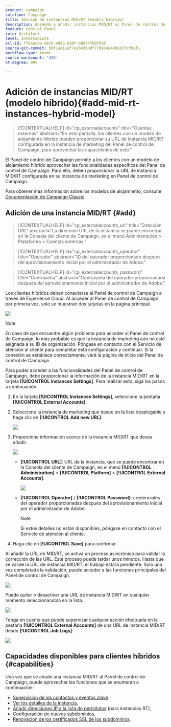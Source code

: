 ```yaml
---
product: campaign
solution: Campaign
title: Adición de instancias MID/RT (modelo híbrido)
description: Aprenda a añadir instancias MID/RT al Panel de control de Campaign con el modelo de alojamiento híbrido.
feature: Control Panel
role: Architect
level: Intermediate
exl-id: ff64acbe-d8cb-499b-b20f-b0934fb0f695
source-git-commit: bbf1aa11ef7e1b43b4df7799c4a4491b73cfbef1
workflow-type: tm+mt
source-wordcount: '459'
ht-degree: 99%

---
```


# Adición de instancias MID/RT (modelo híbrido){#add-mid-rt-instances-hybrid-model}

>[!CONTEXTUALHELP]
>id="cp_externalaccounts"
>title="Cuentas externas"
>abstract="En esta pantalla, los clientes con un modelo de alojamiento híbrido pueden proporcionar su URL de instancia MID/RT configurada en la instancia de marketing del Panel de control de Campaign, para aprovechar las capacidades de este."

El Panel de control de Campaign permite a los clientes con un modelo de alojamiento híbrido aprovechar las funcionalidades específicas del Panel de control de Campaign. Para ello, deben proporcionar la URL de instancia MID/RT configurada en su instancia de marketing en Panel de control de Campaign.

Para obtener más información sobre los modelos de alojamiento, consulte [Documentación de Campaign Classic](https://experienceleague.adobe.com/docs/campaign-classic/using/installing-campaign-classic/architecture-and-hosting-models/hosting-models-lp/hosting-models.html?lang=es).

## Adición de una instancia MID/RT {#add}

>[!CONTEXTUALHELP]
>id="cp_externalaccounts_url"
>title="Dirección URL"
>abstract="La dirección URL de la instancia se puede encontrar en la Consola del cliente de Campaign, en el menú Administración > Plataforma > Cuentas externas."

>[!CONTEXTUALHELP]
>id="cp_externalaccounts_operator"
>title="Operador"
>abstract="ID del operador proporcionado después del aprovisionamiento inicial por el administrador de Adobe."

>[!CONTEXTUALHELP]
>id="cp_externalaccounts_password"
>title="Contraseña"
>abstract="Contraseña del operador proporcionada después del aprovisionamiento inicial por el administrador de Adobe."

Los clientes híbridos deben conectarse al Panel de control de Campaign a través de Experience Cloud. Al acceder al Panel de control de Campaign por primera vez, solo se muestran dos tarjetas en la página principal.

![](assets/hybrid-homepage.png)

>[!NOTE]
>
>En caso de que encuentre algún problema para acceder al Panel de control de Campaign, lo más probable es que la instancia de marketing aún no esté asignada a su ID de organización. Póngase en contacto con el Servicio de atención al cliente para completar esta configuración y continuar. Si la conexión se establece correctamente, verá la página de inicio del Panel de control de Campaign.

Para poder acceder a las funcionalidades del Panel de control de Campaign, debe proporcionar la información de la instancia MID/RT en la tarjeta **[!UICONTROL Instances Settings]**. Para realizar esto, siga los pasos a continuación.

1. En la tarjeta **[!UICONTROL Instances Settings]**, seleccione la pestaña **[!UICONTROL External Accounts]**. 

1. Seleccione la instancia de marketing que desee en la lista desplegable y haga clic en **[!UICONTROL Add new URL]**.

   ![](assets/external-account-addbutton.png)

1. Proporcione información acerca de la instancia MID/RT que desea añadir.

   ![](assets/external-account-add.png)

   * **[!UICONTROL URL]**: URL de la instancia, que se puede encontrar en la Consola del cliente de Campaign, en el menú **[!UICONTROL Administration]** > **[!UICONTROL Platform]** > **[!UICONTROL External Accounts]**.

      ![](assets/external-account-url.png)

   * **[!UICONTROL Operator]** / **[!UICONTROL Password]**: credenciales del operador proporcionadas después del aprovisionamiento inicial por el administrador de Adobe.

      >[!NOTE]
      >
      >Si estos detalles no están disponibles, póngase en contacto con el Servicio de atención al cliente.

1. Haga clic en **[!UICONTROL Save]** para confirmar.

Al añadir la URL de MID/RT, se activa un proceso asincrónico para validar la corrección de las URL. Este proceso puede tardar unos minutos. Hasta que se valide la URL de instancia MID/RT, el trabajo estará pendiente. Solo una vez completada la validación, puede acceder a las funciones principales del Panel de control de Campaign.

![](assets/external-account-pending.png)

Puede quitar o desactivar una URL de instancia MID/RT en cualquier momento seleccionándola en la lista.

![](assets/external-account-edit.png)

Tenga en cuenta que puede supervisar cualquier acción efectuada en la pestaña **[!UICONTROL External Accounts]** de una URL de instancia MID/RT desde **[!UICONTROL Job Logs]**:

![](assets/external-account-logs.png)

## Capacidades disponibles para clientes híbridos {#capabilities}

Una vez que se añade una instancia MID/RT al Panel de control de Campaign, puede aprovechar las funciones que se enumeran a continuación:

* [Supervisión de los contactos y eventos clave](../../service-events/service-events.md)
* [Ver los detalles de la instancia](../../instances-settings/using/instance-details.md),
* [Añadir direcciones IP a la lista de permitidos](../../instances-settings/using/ip-allow-listing-instance-access.md) (para instancias RT),
* [Configuración de nuevos subdominios](../../subdomains-certificates/using/setting-up-new-subdomain.md),
* [Renovación de los certificados SSL de los subdominios](../../subdomains-certificates/using/renewing-subdomain-certificate.md).
